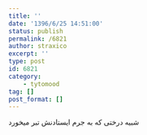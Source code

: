 ```yaml
---
title: ''
date: '1396/6/25 14:51:00'
status: publish
permalink: /6821
author: straxico
excerpt: ''
type: post
id: 6821
category:
    - tytomood
tag: []
post_format: []
---
```

شبیه درختی که به جرم ایستادنش تبر میخورد